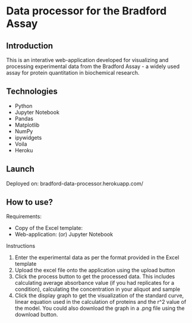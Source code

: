 # Data processor for the Bradford Assay

## Introduction
This is an interative web-application developed for visualizing and processing experimental data from the Bradford Assay - a widely used assay for protein quantitation in biochemical research.


## Technologies
- Python
- Jupyter Notebook
- Pandas
- Matplotlib
- NumPy
- ipywidgets
- Voila
- Heroku

## Launch
Deployed on: bradford-data-processor.herokuapp.com/

## How to use?

Requirements:
- Copy of the Excel template: 
- Web-application: (or) Jupyter Notebook

Instructions
1. Enter the experimental data as per the format provided in the Excel template
2. Upload the excel file onto the application using the upload button
3. Click the process button to get the processed data. This includes calculating average absorbance value (if you had replicates for a condition), calculating the concentration in your aliquot and sample
4. Click the display graph to get the visualization of the standard curve, linear equation used in the calculation of proteins and the r^2 value of the model. You could also download the graph in a .png file using the download button.
